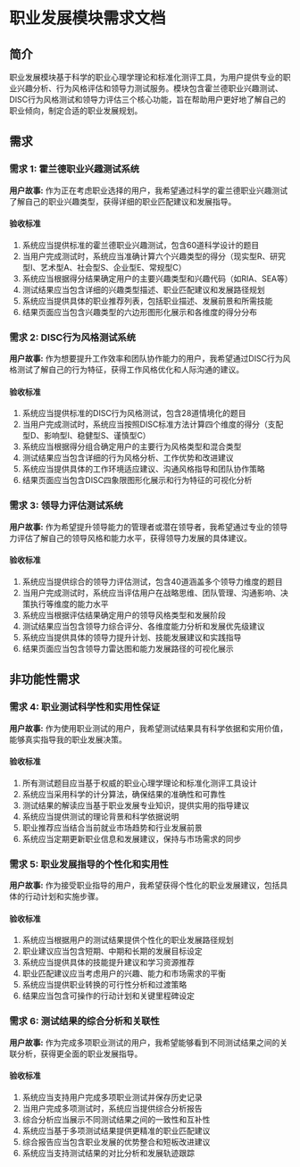 # 职业发展模块需求文档

## 简介

职业发展模块基于科学的职业心理学理论和标准化测评工具，为用户提供专业的职业兴趣分析、行为风格评估和领导力测试服务。模块包含霍兰德职业兴趣测试、DISC行为风格测试和领导力评估三个核心功能，旨在帮助用户更好地了解自己的职业倾向，制定合适的职业发展规划。

## 需求

### 需求 1: 霍兰德职业兴趣测试系统

**用户故事:** 作为正在考虑职业选择的用户，我希望通过科学的霍兰德职业兴趣测试了解自己的职业兴趣类型，获得详细的职业匹配建议和发展指导。

#### 验收标准

1. 系统应当提供标准的霍兰德职业兴趣测试，包含60道科学设计的题目
2. 当用户完成测试时，系统应当准确计算六个兴趣类型的得分（现实型R、研究型I、艺术型A、社会型S、企业型E、常规型C）
3. 系统应当根据得分结果确定用户的主要兴趣类型和兴趣代码（如RIA、SEA等）
4. 测试结果应当包含详细的兴趣类型描述、职业匹配建议和发展路径规划
5. 系统应当提供具体的职业推荐列表，包括职业描述、发展前景和所需技能
6. 结果页面应当包含兴趣类型的六边形图形化展示和各维度的得分分布

### 需求 2: DISC行为风格测试系统

**用户故事:** 作为想要提升工作效率和团队协作能力的用户，我希望通过DISC行为风格测试了解自己的行为特征，获得工作风格优化和人际沟通的建议。

#### 验收标准

1. 系统应当提供标准的DISC行为风格测试，包含28道情境化的题目
2. 当用户完成测试时，系统应当按照DISC标准方法计算四个维度的得分（支配型D、影响型I、稳健型S、谨慎型C）
3. 系统应当根据得分组合确定用户的主要行为风格类型和混合类型
4. 测试结果应当包含详细的行为风格分析、工作优势和改进建议
5. 系统应当提供具体的工作环境适应建议、沟通风格指导和团队协作策略
6. 结果页面应当包含DISC四象限图形化展示和行为特征的可视化分析

### 需求 3: 领导力评估测试系统

**用户故事:** 作为希望提升领导能力的管理者或潜在领导者，我希望通过专业的领导力评估了解自己的领导风格和能力水平，获得领导力发展的具体建议。

#### 验收标准

1. 系统应当提供综合的领导力评估测试，包含40道涵盖多个领导力维度的题目
2. 当用户完成测试时，系统应当评估用户在战略思维、团队管理、沟通影响、决策执行等维度的能力水平
3. 系统应当根据评估结果确定用户的领导风格类型和发展阶段
4. 测试结果应当包含领导力综合评分、各维度能力分析和发展优先级建议
5. 系统应当提供具体的领导力提升计划、技能发展建议和实践指导
6. 结果页面应当包含领导力雷达图和能力发展路径的可视化展示

## 非功能性需求

### 需求 4: 职业测试科学性和实用性保证

**用户故事:** 作为使用职业测试的用户，我希望测试结果具有科学依据和实用价值，能够真实指导我的职业发展决策。

#### 验收标准

1. 所有测试题目应当基于权威的职业心理学理论和标准化测评工具设计
2. 系统应当采用科学的计分算法，确保结果的准确性和可靠性
3. 测试结果的解读应当基于职业发展专业知识，提供实用的指导建议
4. 系统应当提供测试的理论背景和科学依据说明
5. 职业推荐应当结合当前就业市场趋势和行业发展前景
6. 系统应当定期更新职业信息和发展建议，保持与市场需求的同步

### 需求 5: 职业发展指导的个性化和实用性

**用户故事:** 作为接受职业指导的用户，我希望获得个性化的职业发展建议，包括具体的行动计划和实施步骤。

#### 验收标准

1. 系统应当根据用户的测试结果提供个性化的职业发展路径规划
2. 职业建议应当包含短期、中期和长期的发展目标设定
3. 系统应当提供具体的技能提升建议和学习资源推荐
4. 职业匹配建议应当考虑用户的兴趣、能力和市场需求的平衡
5. 系统应当提供职业转换的可行性分析和过渡策略
6. 结果应当包含可操作的行动计划和关键里程碑设定

### 需求 6: 测试结果的综合分析和关联性

**用户故事:** 作为完成多项职业测试的用户，我希望能够看到不同测试结果之间的关联分析，获得更全面的职业发展指导。

#### 验收标准

1. 系统应当支持用户完成多项职业测试并保存历史记录
2. 当用户完成多项测试时，系统应当提供综合分析报告
3. 综合分析应当展示不同测试结果之间的一致性和互补性
4. 系统应当基于多项测试结果提供更精准的职业匹配建议
5. 综合报告应当包含职业发展的优势整合和短板改进建议
6. 系统应当支持测试结果的对比分析和发展轨迹跟踪